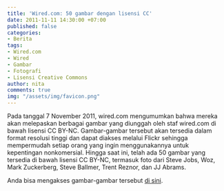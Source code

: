 ```yaml
---
title: 'Wired.com: 50 gambar dengan lisensi CC'
date: 2011-11-11 14:30:00 +07:00
published: false
categories:
- Berita
tags:
- Wired.com
- Wired
- Gambar
- Fotografi
- Lisensi Creative Commons
author: nita
comments: true
img: "/assets/img/favicon.png"
---
```


Pada tanggal 7 November 2011, wired.com mengumumkan bahwa mereka akan melepaskan berbagai gambar yang diunggah oleh staf wired.com di bawah lisensi CC BY-NC. Gambar-gambar tersebut akan tersedia dalam format resolusi tinggi dan dapat diakses melalui Flickr sehingga mempermudah setiap orang yang ingin menggunakannya untuk kepentingan nonkomersial. Hingga saat ini, telah ada 50 gambar yang tersedia di bawah lisensi CC BY-NC, termasuk foto dari Steve Jobs, Woz, Mark Zuckerberg, Steve Ballmer, Trent Reznor, dan JJ Abrams.

Anda bisa mengakses gambar-gambar tersebut [di sini](http://www.wired.com/rawfile/2011/11/creative-commons/).
